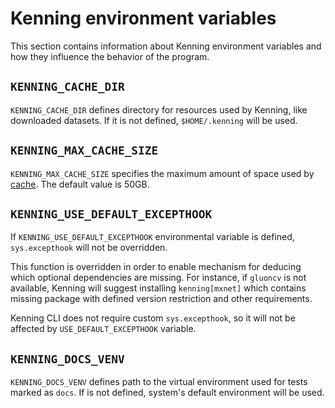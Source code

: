# Kenning environment variables

This section contains information about Kenning environment variables and how they influence the behavior of the program.

## `KENNING_CACHE_DIR`

`KENNING_CACHE_DIR` defines directory for resources used by Kenning, like downloaded datasets. If it is not defined, `$HOME/.kenning` will be used.

## `KENNING_MAX_CACHE_SIZE`

`KENNING_MAX_CACHE_SIZE` specifies the maximum amount of space used by [cache](kenning-cache-dir). The default value is 50GB.

## `KENNING_USE_DEFAULT_EXCEPTHOOK`

If `KENNING_USE_DEFAULT_EXCEPTHOOK` environmental variable is defined, `sys.excepthook` will not be overridden.

This function is overridden in order to enable mechanism for deducing which optional dependencies are missing.
For instance, if `gluoncv` is not available, Kenning will suggest installing `kenning[mxnet]` which contains missing package with defined version restriction and other requirements.

Kenning CLI does not require custom `sys.excepthook`, so it will not be affected by `USE_DEFAULT_EXCEPTHOOK` variable.

## `KENNING_DOCS_VENV`

`KENNING_DOCS_VENV` defines path to the virtual environment used for tests marked as `docs`. If is not defined, system's default environment will be used.

